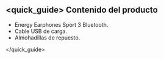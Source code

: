 ## <quick_guide> Contenido del producto

* Energy Earphones Sport 3 Bluetooth.
* Cable USB de carga.
* Almohadillas de repuesto.

</quick_guide>
